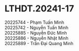 # LTHDT.20241-17
20225744 - Phạm Tuấn Minh<br>
20225742 - Nguyễn Tuấn Minh<br>
20225885 - Nguyễn Đức Minh<br>
20225886 - Nguyễn Nhật Minh<br>
20225889 - Trần Đại Quang Minh<br>
